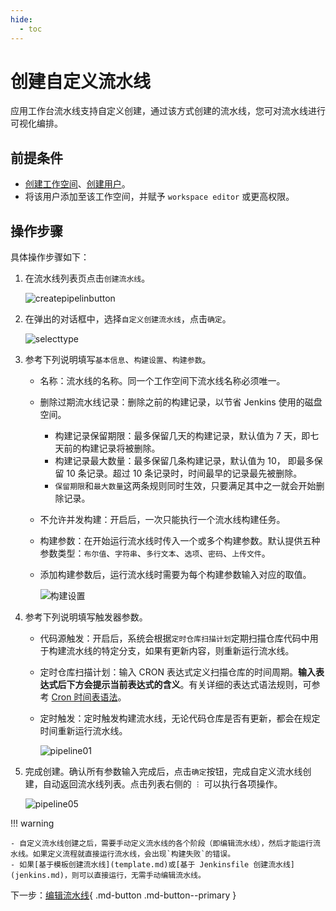 ```yaml
---
hide:
  - toc
---
```


# 创建自定义流水线

应用工作台流水线支持自定义创建，通过该方式创建的流水线，您可对流水线进行可视化编排。

## 前提条件

- [创建工作空间](../../../../ghippo/user-guide/workspace/workspace.md)、[创建用户](../../../../ghippo/user-guide/access-control/user.md)。
- 将该用户添加至该工作空间，并赋予 `workspace editor` 或更高权限。

## 操作步骤

具体操作步骤如下：

1. 在流水线列表页点击`创建流水线`。

    ![createpipelinbutton](https://docs.daocloud.io/daocloud-docs-images/docs/amamba/images/createpipelinbutton.png)

2. 在弹出的对话框中，选择`自定义创建流水线`，点击`确定`。

    ![selecttype](https://docs.daocloud.io/daocloud-docs-images/docs/amamba/images/custom01.png)

3. 参考下列说明填写`基本信息`、`构建设置`、`构建参数`。

    - 名称：流水线的名称。同一个工作空间下流水线名称必须唯一。
    - 删除过期流水线记录：删除之前的构建记录，以节省 Jenkins 使用的磁盘空间。

        - 构建记录保留期限：最多保留几天的构建记录，默认值为 7 天，即七天前的构建记录将被删除。
        - 构建记录最大数量：最多保留几条构建记录，默认值为 10， 即最多保留 10 条记录。超过 10 条记录时，时间最早的记录最先被删除。
        - `保留期限`和`最大数量`这两条规则同时生效，只要满足其中之一就会开始删除记录。

    - 不允许并发构建：开启后，一次只能执行一个流水线构建任务。
    - 构建参数：在开始运行流水线时传入一个或多个构建参数。默认提供五种参数类型：`布尔值`、`字符串`、`多行文本`、`选项`、`密码`、`上传文件`。
    - 添加构建参数后，运行流水线时需要为每个构建参数输入对应的取值。

        ![构建设置](https://docs.daocloud.io/daocloud-docs-images/docs/amamba/images/custom02.png)

4. 参考下列说明填写触发器参数。

    - 代码源触发：开启后，系统会根据`定时仓库扫描计划`定期扫描仓库代码中用于构建流水线的特定分支，如果有更新内容，则重新运行流水线。
    - 定时仓库扫描计划：输入 CRON 表达式定义扫描仓库的时间周期。**输入表达式后下方会提示当前表达式的含义**。有关详细的表达式语法规则，可参考 [Cron 时间表语法](https://kubernetes.io/zh-cn/docs/concepts/workloads/controllers/cron-jobs/#cron-schedule-syntax)。
    - 定时触发：定时触发构建流水线，无论代码仓库是否有更新，都会在规定时间重新运行流水线。

        ![pipeline01](https://docs.daocloud.io/daocloud-docs-images/docs/amamba/images/custom03.png)

5. 完成创建。确认所有参数输入完成后，点击`确定`按钮，完成自定义流水线创建，自动返回流水线列表。点击列表右侧的 `︙` 可以执行各项操作。

    ![pipeline05](https://docs.daocloud.io/daocloud-docs-images/docs/amamba/images/pipeline05.png)

!!! warning

    - 自定义流水线创建之后，需要手动定义流水线的各个阶段（即编辑流水线），然后才能运行流水线。如果定义流程就直接运行流水线，会出现`构建失败`的错误。
    - 如果[基于模板创建流水线](template.md)或[基于 Jenkinsfile 创建流水线](jenkins.md)，则可以直接运行，无需手动编辑流水线。

下一步：[编辑流水线](../edit.md){ .md-button .md-button--primary }
